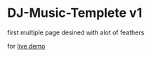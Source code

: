 # DJ-Music-Templete v1

first multiple page desined with alot of feathers

for [live demo](https://mohammed-taysser.github.io/DJ-Music/)
